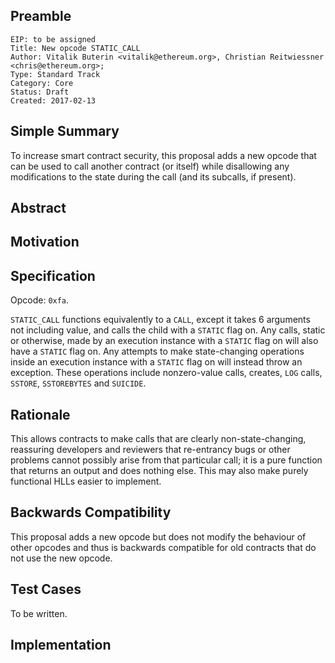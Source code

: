 ## Preamble

    EIP: to be assigned
    Title: New opcode STATIC_CALL
    Author: Vitalik Buterin <vitalik@ethereum.org>, Christian Reitwiessner <chris@ethereum.org>;
    Type: Standard Track
    Category: Core
    Status: Draft
    Created: 2017-02-13

## Simple Summary

To increase smart contract security, this proposal adds a new opcode that can be used to call another contract (or itself) while disallowing any modifications to the state during the call (and its subcalls, if present).

## Abstract


## Motivation


## Specification

Opcode: `0xfa`.

`STATIC_CALL` functions equivalently to a `CALL`, except it takes 6 arguments not including value, and calls the child with a `STATIC` flag on. Any calls, static or otherwise, made by an execution instance with a `STATIC` flag on will also have a `STATIC` flag on. Any attempts to make state-changing operations inside an execution instance with a `STATIC` flag on will instead throw an exception. These operations include nonzero-value calls, creates, `LOG` calls, `SSTORE`, `SSTOREBYTES` and `SUICIDE`.

## Rationale

This allows contracts to make calls that are clearly non-state-changing, reassuring developers and reviewers that re-entrancy bugs or other problems cannot possibly arise from that particular call; it is a pure function that returns an output and does nothing else. This may also make purely functional HLLs easier to implement.

## Backwards Compatibility

This proposal adds a new opcode but does not modify the behaviour of other opcodes and thus is backwards compatible for old contracts that do not use the new opcode.

## Test Cases

To be written.

## Implementation

